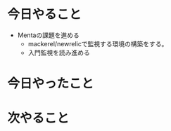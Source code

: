 # 今日やること
- Mentaの課題を進める
  - mackerel/newrelicで監視する環境の構築をする。
  - 入門監視を読み進める


# 今日やったこと




# 次やること


